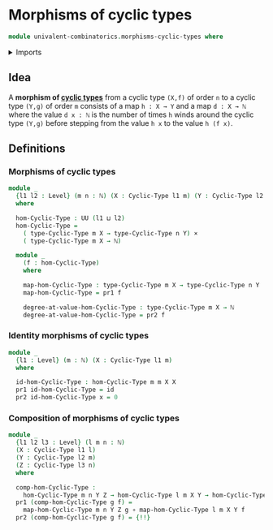 # Morphisms of cyclic types

```agda
module univalent-combinatorics.morphisms-cyclic-types where
```

<details><summary>Imports</summary>

```agda
open import elementary-number-theory.natural-numbers

open import foundation.cartesian-product-types
open import foundation.dependent-pair-types
open import foundation.functions
open import foundation.universe-levels

open import univalent-combinatorics.cyclic-types
```

</details>

## Idea

A **morphism of [cyclic types](univalent-combinatorics.cyclic-types.md)** from a
cyclic type `(X,f)` of order `n` to a cyclic type `(Y,g)` of order `m` consists
of a map `h : X → Y` and a map `d : X → ℕ` where the value `d x : ℕ` is the
number of times `h` winds around the cyclic type `(Y,g)` before stepping from
the value `h x` to the value `h (f x)`.

## Definitions

### Morphisms of cyclic types

```agda
module _
  {l1 l2 : Level} (m n : ℕ) (X : Cyclic-Type l1 m) (Y : Cyclic-Type l2 n)
  where

  hom-Cyclic-Type : UU (l1 ⊔ l2)
  hom-Cyclic-Type =
    ( type-Cyclic-Type m X → type-Cyclic-Type n Y) ×
    ( type-Cyclic-Type m X → ℕ)

  module _
    (f : hom-Cyclic-Type)
    where

    map-hom-Cyclic-Type : type-Cyclic-Type m X → type-Cyclic-Type n Y
    map-hom-Cyclic-Type = pr1 f

    degree-at-value-hom-Cyclic-Type : type-Cyclic-Type m X → ℕ
    degree-at-value-hom-Cyclic-Type = pr2 f
```

### Identity morphisms of cyclic types

```agda
module _
  {l1 : Level} (m : ℕ) (X : Cyclic-Type l1 m)
  where

  id-hom-Cyclic-Type : hom-Cyclic-Type m m X X
  pr1 id-hom-Cyclic-Type = id
  pr2 id-hom-Cyclic-Type x = 0
```

### Composition of morphisms of cyclic types

```agda
module _
  {l1 l2 l3 : Level} (l m n : ℕ)
  (X : Cyclic-Type l1 l)
  (Y : Cyclic-Type l2 m)
  (Z : Cyclic-Type l3 n)
  where

  comp-hom-Cyclic-Type :
    hom-Cyclic-Type m n Y Z → hom-Cyclic-Type l m X Y → hom-Cyclic-Type l n X Z
  pr1 (comp-hom-Cyclic-Type g f) =
    map-hom-Cyclic-Type m n Y Z g ∘ map-hom-Cyclic-Type l m X Y f
  pr2 (comp-hom-Cyclic-Type g f) = {!!}
```
